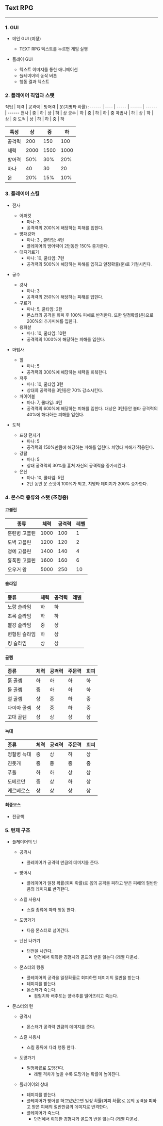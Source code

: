## Text RPG
---------------------



### 1. GUI

- 메인 GUI (미정)

    - TEXT RPG 텍스트를 누르면 게임 실행

- 플레이 GUI

    - 텍스트 이미지를 통한 애니메이션
    - 플레이어의 동작 버튼
    - 행동 결과 텍스트



### 2. 플레이어 직업과 스탯

  직업  | 체력 | 공격력 | 방어력 | 운(치명타 확률)
 :------ | ---- | ----- | ------ | ------ | ------
  전사  | 중 | 하 | 상 | 하 | 상
  궁수  | 하 | 중 | 하 | 하 | 중
 마법사 | 하 | 상 | 하 | 상 | 중 
  도적  | 상 | 하 | 하 | 중 | 하

특성  |  상  |  중  |  하
----- | ---  | ---- | ----
공격력| 200  | 150  | 100
체력 |  2000 | 1500 | 1000
방어력| 50%  | 30%  | 20%
마나 | 40   |   30  |  20
운  |   20% |   15% | 10%


### 3. 플레이어 스킬

- 전사
    - 어퍼컷
        - 마나: 3, 
        - 공격력의 200%에 해당하는 피해를 입힌다.
    - 방패강화
        - 마나: 3 , 쿨타임: 4턴
        - 플레이어의 방어력이 2턴동안 150% 증가한다.
    - 대지가르기
        - 마나: 10, 쿨타임: 7턴
        - 공격력의 500%에 해당하는 피해를 입히고 일정확률(운)로 기절시킨다.

- 궁수
    - 강사 
        - 마나: 3
        - 공격력의 250%에 해당하는 피해를 입힌다.
    - 구르기
        - 마나: 5, 쿨타임: 2턴
        - 몬스터의 공격을 회피 후 100% 피해로 반격한다. 또한 일정확률(운)으로 200%의 추가피해를 입힌다.
    - 용화살
        - 마나: 10, 쿨타임: 10턴
        - 공격력의 1000%에 해당하는 피해를 입힌다.

- 마법사
    - 힐
        - 마나: 5
        - 공격력의 300%에 해당하는 체력을 회복한다.
    - 저주 
        - 마나: 10, 쿨타임 3턴
        - 상대의 공력력을 3턴동안 70% 감소시킨다.
    - 파이어볼
        - 마나: 7, 쿨타임: 4턴
        - 공격력의 600%에 해당하는 피해를 입힌다. 대상은 3턴동안 불타 공격력의 40%에 해다하는 피해를 입힌다.

- 도적
    - 표창 던지기
        - 마나: 5
        - 공격력의 150%만큼에 해당하는 피해를 입힌다. 치명타 피해가 적용된다.
    - 강탈
        - 마나: 5
        - 상대 공격력의 30%를 훔쳐 자신의 공격력을 증가시킨다. 
    - 은신
        - 마나: 10, 쿨타임: 5턴
        - 2턴 동안 운 스탯이 100%가 되고, 치명타 데미지가 200% 증가한다.



### 4. 몬스터 종류와 스탯 (조정중)


#### 고블린


|   종류    | 체력 | 공격력 | 레벨 |
|-----------|------|------|------|
|훈련병 고블린|1000|100| 1 |
|도벽 고블린|1200|120| 2|
|정예 고블린|1400|140| 4 |
|흉폭한 고블린|1600|160| 6 |
|오우거 왕|5000|250| 10 |


#### 슬라임


|종류|체력|공격력| 레벨 |
|:-------|----|-----|-----|
|노랑 슬라임|하|하|
|초록 슬라임|하|하|
|빨강 슬라임|중|상|
|변형된 슬라임|하|상|
|킹 슬라임|상|상|


#### 골렘


|종류|체력|공격력|주문력|회피|
|:-------|----|-----|------|----|
|흙 골렘|하|하|하|하|
|돌 골렘|중|하|하|하|
|철 골렘|상|중|하|중|
|다이아 골렘|상|중|하|중|
|고대 골렘|상|상|상|상|


#### 늑대


|종류|체력|공격력|주문력|회피|
|:----------|----|-----|------|----|
|정찰병 늑대|중|상|하|상|
|진돗개|중|중|중|중|
|푸들|하|하|상|상|
|도베르만|중|상|하|상|
|케르베로스|상|상|상|상|


#### 최종보스

- 전공책

### 5. 턴제 구조

- 플레이어의 턴

    - 공격시
        - 플레이어가 공격력 만큼의 데미지를 준다.
    
    - 방어시
        - 플레이어가 일정 확률(회피 확률)로 몹의 공격을 피하고 받은 피해의 절반만큼의 데미지로 반격한다.
    
    - 스킬 사용시
        - 스킬 종류에 따라 행동 한다.
    
    - 도망가기
        - 다음 몬스터로 넘어간다.
    
    - 던전 나가기
        - 던전을 나간다.
            - 던전에서 획득한 경험치와 골드의 반을 잃는다 (레벨 다운x).


    - 몬스터의 행동

        - 플레이어의 공격을 일정확률로 회피하면 데미지의 절반을 받는다.
        - 데미지를 받는다.
        - 몬스터가 죽는다.
            - 겸험치와 배추또는 양배추를 떨어뜨리고 죽는다.

- 몬스터의 턴

    - 공격시
        - 몬스터가 공격력 만큼의 데미지를 준다.
    
    - 스킬 사용시
        - 스킬 종류에 다라 행동 한다.
    
    - 도망가기
        - 일정확률로 도망간다.
            - 레벨 격차가 높을 수록 도망가는 확률이 높아진다.
        

    - 플레이어의 상태

        - 데미지를 받는다.
        - 플레이어가 방어를 하고있었으면 일정 확률(회피 확률)로 몹의 공격을 피하고 받은 피해의 절반만큼의 데미지로 반격한다.
        - 플레이어가 죽느다.
            - 던전에서 획득한 경험치와 골드의 반을 잃는다 (레벨 다운x).

